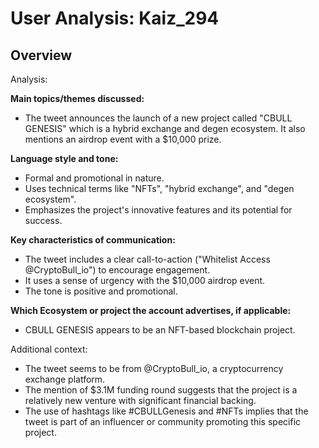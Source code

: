 # User Analysis: Kaiz_294

## Overview

Analysis:

**Main topics/themes discussed:**

* The tweet announces the launch of a new project called "CBULL GENESIS" which is a hybrid exchange and degen ecosystem. It also mentions an airdrop event with a $10,000 prize.

**Language style and tone:**

* Formal and promotional in nature.
* Uses technical terms like "NFTs", "hybrid exchange", and "degen ecosystem".
* Emphasizes the project's innovative features and its potential for success.

**Key characteristics of communication:**

* The tweet includes a clear call-to-action ("Whitelist Access @CryptoBull_io") to encourage engagement.
* It uses a sense of urgency with the $10,000 airdrop event.
* The tone is positive and promotional.

**Which Ecosystem or project the account advertises, if applicable:**

* CBULL GENESIS appears to be an NFT-based blockchain project.

Additional context:

* The tweet seems to be from @CryptoBull_io, a cryptocurrency exchange platform.
* The mention of $3.1M funding round suggests that the project is a relatively new venture with significant financial backing.
* The use of hashtags like #CBULLGenesis and #NFTs implies that the tweet is part of an influencer or community promoting this specific project.